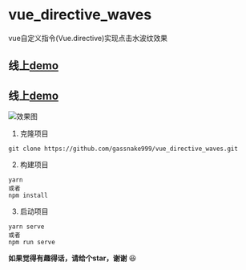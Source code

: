 # vue_directive_waves
vue自定义指令(Vue.directive)实现点击水波纹效果

## 线上[demo](https://gassnake999.github.io/vue_directive_waves/)
## 线上[demo](https://gassnake999.github.io/vue_directive_waves/)

![效果图](https://i.loli.net/2019/04/16/5cb5838b618db.gif)

1. 克隆项目
```
git clone https://github.com/gassnake999/vue_directive_waves.git
```
2. 构建项目
```
yarn
或者
npm install
```
3. 启动项目
```
yarn serve
或者
npm run serve
```

**如果觉得有趣得话，请给个star，谢谢**	😆
